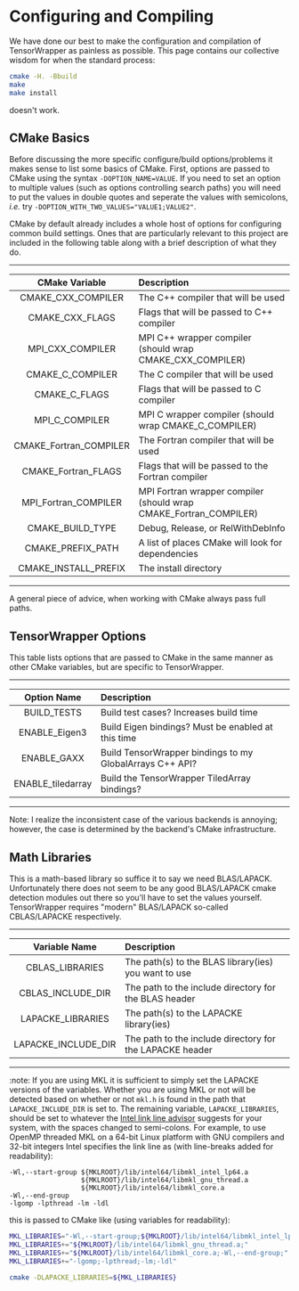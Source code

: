 Configuring and Compiling
=========================

We have done our best to make the configuration and compilation of TensorWrapper
as painless as possible.  This page contains our collective wisdom for when the
standard process:

~~~bash
cmake -H. -Bbuild
make
make install
~~~

doesn't work.

CMake Basics
------------

Before discussing the more specific configure/build options/problems it makes
sense to list some basics of CMake.  First, options are passed to
CMake using the syntax `-DOPTION_NAME=VALUE`.  If you need to set an option to
multiple values (such as options controlling search paths) you will need to put
the values in double quotes and seperate the values with semicolons, *i.e.* try
`-DOPTION_WITH_TWO_VALUES="VALUE1;VALUE2"`.

CMake by default already includes a whole host of options for configuring common
build settings.  Ones that are particularly relevant to this project are
included in the following table along with a brief description of what they do.

--------------------------------------------------------------------------------
| CMake Variable | Description                                                 |
| :------------: | :-----------------------------------------------------------|
| CMAKE_CXX_COMPILER | The C++ compiler that will be used                      |
| CMAKE_CXX_FLAGS | Flags that will be passed to C++ compiler                  |
| MPI_CXX_COMPILER | MPI C++ wrapper compiler (should wrap CMAKE_CXX_COMPILER) |
| CMAKE_C_COMPILER | The C compiler that will be used                          |
| CMAKE_C_FLAGS | Flags that will be passed to C compiler                      |
| MPI_C_COMPILER | MPI C wrapper compiler (should wrap CMAKE_C_COMPILER)       |
| CMAKE_Fortran_COMPILER | The Fortran compiler that will be used              |
| CMAKE_Fortran_FLAGS | Flags that will be passed to the Fortran compiler      |
| MPI_Fortran_COMPILER | MPI Fortran wrapper compiler (should wrap CMAKE_Fortran_COMPILER) |
| CMAKE_BUILD_TYPE | Debug, Release, or RelWithDebInfo                         |
| CMAKE_PREFIX_PATH | A list of places CMake will look for dependencies        |
| CMAKE_INSTALL_PREFIX | The install directory                                 |
--------------------------------------------------------------------------------

A general piece of advice, when working with CMake always pass full paths.

TensorWrapper Options
---------------------

This table lists options that are passed to CMake in the same manner as other
CMake variables, but are specific to TensorWrapper.

--------------------------------------------------------------------------------
| Option Name       |  Description                                             |
| :---------------: | :--------------------------------------------------------|
| BUILD_TESTS       | Build test cases? Increases build time                   |
| ENABLE_Eigen3     | Build Eigen bindings? Must be enabled at this time       |
| ENABLE_GAXX       | Build TensorWrapper bindings to my GlobalArrays C++ API? |
| ENABLE_tiledarray | Build the TensorWrapper TiledArray bindings?             |
--------------------------------------------------------------------------------

Note:  I realize the inconsistent case of the various backends is annoying;
however, the case is determined by the backend's CMake infrastructure.


Math Libraries
--------------

This is a math-based library so suffice it to say we need BLAS/LAPACK.
Unfortunately there does not seem to be any good BLAS/LAPACK cmake detection
modules out there so you'll have to set the values yourself.  TensorWrapper
requires "modern" BLAS/LAPACK so-called CBLAS/LAPACKE respectively.

-------------------------------------------------------------------------------
| Variable Name | Description                                                 |
| :-----------: | :-----------------------------------------------------------|
| CBLAS_LIBRARIES | The path(s) to the BLAS library(ies) you want to use      |
| CBLAS_INCLUDE_DIR | The path to the include directory for the BLAS header   |
| LAPACKE_LIBRARIES | The path(s) to the LAPACKE library(ies)                 |
| LAPACKE_INCLUDE_DIR | The path to the include directory for the LAPACKE header|
-------------------------------------------------------------------------------

:note: If you are using MKL it is sufficient to simply set the LAPACKE versions of the
variables.  Whether you are using MKL or not will be detected based on whether
or not `mkl.h` is found in the path that `LAPACKE_INCLUDE_DIR` is set to. The
remaining variable, `LAPACKE_LIBRARIES`, should be set to whatever the [Intel
link line advisor][ILLA] suggests for your system, with the spaces changed to
semi-colons.  For example, to use OpenMP threaded MKL on a 64-bit Linux platform
with GNU compilers and 32-bit integers Intel specifies the link line as (with
line-breaks added for readability):

~~~
-Wl,--start-group ${MKLROOT}/lib/intel64/libmkl_intel_lp64.a
                  ${MKLROOT}/lib/intel64/libmkl_gnu_thread.a
                  ${MKLROOT}/lib/intel64/libmkl_core.a
-Wl,--end-group
-lgomp -lpthread -lm -ldl
~~~

this is passed to CMake like (using variables for readability):

~~~bash
MKL_LIBRARIES="-Wl,--start-group;${MKLROOT}/lib/intel64/libmkl_intel_lp64.a;"
MKL_LIBRARIES+="${MKLROOT}/lib/intel64/libmkl_gnu_thread.a;"
MKL_LIBRARIES+="${MKLROOT}/lib/intel64/libmkl_core.a;-Wl,--end-group;"
MKL_LIBRARIES+="-lgomp;-lpthread;-lm;-ldl"

cmake -DLAPACKE_LIBRARIES=${MKL_LIBRARIES}
~~~

<!--_ Links -->
[ILLA]: https://software.intel.com/en-us/articles/intel-mkl-link-line-advisor

